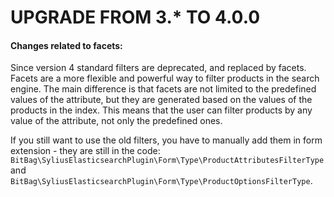 # UPGRADE FROM 3.* TO 4.0.0

#### Changes related to facets:

Since version 4 standard filters are deprecated, and replaced by facets. Facets are a more flexible and powerful way to filter products in the search engine. The main difference is that facets are not limited to the predefined values of the attribute, but they are generated based on the values of the products in the index. This means that the user can filter products by any value of the attribute, not only the predefined ones.

If you still want to use the old filters, you have to manually add them in form extension - they are still in the code: `BitBag\SyliusElasticsearchPlugin\Form\Type\ProductAttributesFilterType` and `BitBag\SyliusElasticsearchPlugin\Form\Type\ProductOptionsFilterType`.
